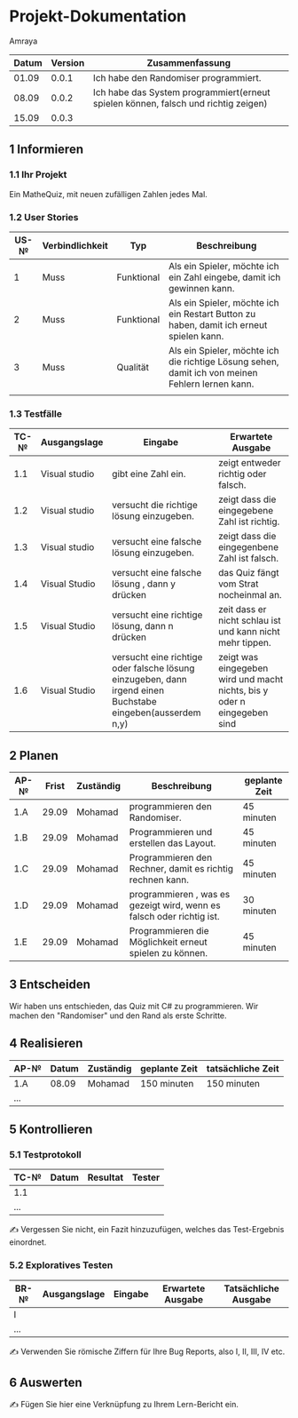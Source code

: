 # Projekt-Dokumentation

Amraya

| Datum | Version | Zusammenfassung                                              |
| ----- | ------- | ------------------------------------------------------------ |
| 01.09 | 0.0.1   | Ich habe den Randomiser programmiert.                        |
| 08.09 | 0.0.2   | Ich habe das System programmiert(erneut spielen können, falsch und richtig zeigen)|
| 15.09 | 0.0.3   |                                                              |

## 1 Informieren

### 1.1 Ihr Projekt

Ein MatheQuiz, mit neuen zufälligen Zahlen jedes Mal.

### 1.2 User Stories

| US-№ | Verbindlichkeit | Typ  | Beschreibung                       |
| ---- | --------------- | ---- | ---------------------------------- |
| 1 | Muss      |Funktional| Als ein Spieler, möchte ich ein Zahl eingebe, damit ich gewinnen kann.|
|2  | Muss      |Funktional|Als ein Spieler, möchte ich ein Restart Button zu haben, damit ich erneut spielen kann. |
|3  |Muss     |Qualität| Als ein Spieler, möchte ich die richtige Lösung sehen, damit ich von meinen Fehlern lernen kann.| 
|   |            |           |      |                                    |

### 1.3 Testfälle

| TC-№ | Ausgangslage | Eingabe | Erwartete Ausgabe |
| ---- | ------------ | ------- | ----------------- |
| 1.1  | Visual studio | gibt eine Zahl ein.| zeigt entweder richtig oder falsch. |
| 1.2  |  Visual studio  | versucht die richtige lösung einzugeben.| zeigt dass die eingegebene Zahl ist richtig. |
| 1.3  |  Visual studio  | versucht eine falsche lösung einzugeben.|zeigt dass die eingegenbene Zahl ist falsch. |
| 1.4  | Visual Studio | versucht eine falsche lösung , dann y drücken | das Quiz fängt vom Strat nocheinmal an.|
| 1.5 | Visual Studio | versucht eine richtige lösung, dann n drücken | zeit dass er nicht schlau ist und kann nicht mehr tippen.|
| 1.6 | Visual Studio | versucht eine richtige oder falsche lösung einzugeben, dann irgend einen Buchstabe eingeben(ausserdem n,y)| zeigt was eingegeben wird und macht nichts, bis y oder n eingegeben sind |

## 2 Planen

| AP-№ | Frist | Zuständig | Beschreibung | geplante Zeit |
| ---- | ----- | --------- | ------------ | ------------- |
| 1.A  | 29.09 |Mohamad| programmieren den Randomiser. | 45 minuten  |
| 1.B | 29.09 | Mohamad | Programmieren und erstellen das Layout.    | 45 minuten  |
| 1.C | 29.09 |Mohamad  | Programmieren den Rechner, damit es richtig rechnen kann.| 45 minuten  |
| 1.D | 29.09 | Mohamad | programmieren , was es gezeigt wird, wenn es falsch oder richtig ist. | 30 minuten |      
| 1.E|  29.09 | Mohamad |Programmieren die Möglichkeit erneut spielen zu können. | 45 minuten |


## 3 Entscheiden

Wir haben uns entschieden, das Quiz mit C# zu programmieren. Wir machen den "Randomiser" und den Rand als erste Schritte.

## 4 Realisieren

| AP-№ | Datum | Zuständig | geplante Zeit | tatsächliche Zeit |
| ---- | ----- | --------- | ------------- | ----------------- |
| 1.A  | 08.09  |Mohamad  | 150 minuten   |  150 minuten       |
| ...  |       |           |               |                   |


## 5 Kontrollieren

### 5.1 Testprotokoll

| TC-№ | Datum | Resultat | Tester |
| ---- | ----- | -------- | ------ |
| 1.1  |       |          |        |
| ...  |       |          |        |

✍️ Vergessen Sie nicht, ein Fazit hinzuzufügen, welches das Test-Ergebnis einordnet.

### 5.2 Exploratives Testen

| BR-№ | Ausgangslage | Eingabe | Erwartete Ausgabe | Tatsächliche Ausgabe |
| ---- | ------------ | ------- | ----------------- | -------------------- |
| I    |              |         |                   |                      |
| ...  |              |         |                   |                      |

✍️ Verwenden Sie römische Ziffern für Ihre Bug Reports, also I, II, III, IV etc.

## 6 Auswerten

✍️ Fügen Sie hier eine Verknüpfung zu Ihrem Lern-Bericht ein.
